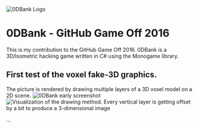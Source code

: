 ![0DBank Logo](https://raw.githubusercontent.com/maxkhl/0DBank/master/media/Logo.png)
# 0DBank - GitHub Game Off 2016 


This is my contribution to the GitHub Game Off 2016. 0DBank is a 3D/Isometric hacking game written in C# using the Monogame library.

## First test of the voxel fake-3D graphics. 
The picture is rendered by drawing multiple layers of a 3D voxel model on a 2D scene. 
![0DBank early screenshot](https://raw.githubusercontent.com/maxkhl/0DBank/master/media/screen1.png)
![Visualization of the drawing method. Every vertical layer is getting offset by a bit to produce a 3-dimensional image](https://raw.githubusercontent.com/maxkhl/0DBank/master/media/screen2.png)


...

